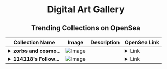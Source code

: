 <div align="center">

# Digital Art Gallery

## Trending Collections on OpenSea

| Collection Name                       | Image                                                                                     | Description                       | OpenSea Link                                                                                          |
|---------------------------------------|-------------------------------------------------------------------------------------------|-----------------------------------|--------------------------------------------------------------------------------------------------------|
| **<details><summary>zorbs and cosmo...</summary>zorbs and cosmos</details>** | ![Image](https://i.seadn.io/s/raw/files/c445425688c631a43c4a8052e5b308f3.png?w=500&auto=format?w=200&auto=format) |  | <details><summary>Link</summary>[zorbs and cosmos](https://opensea.io/collection/zorbs-and-cosmos)</details> |
| **<details><summary>114118's Follow...</summary>114118's Follower</details>** | ![Image](https://i.seadn.io/s/raw/files/19f9f090920392cc3650cbdf4361755b.png?w=500&auto=format?w=200&auto=format) |  | <details><summary>Link</summary>[114118's Follower](https://opensea.io/collection/114118-s-follower)</details> |

</div>